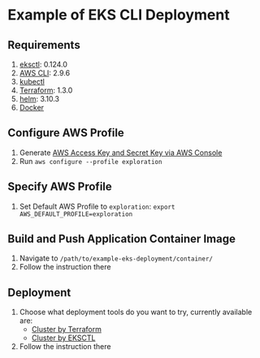 # Example of EKS CLI Deployment 

## Requirements
1. [eksctl](https://eksctl.io/introduction/#installation): 0.124.0
2. [AWS CLI](https://docs.aws.amazon.com/cli/latest/userguide/getting-started-install.html): 2.9.6
3. [kubectl](https://kubernetes.io/docs/tasks/tools/#kubectl)
4. [Terraform](https://developer.hashicorp.com/terraform/tutorials/aws-get-started/install-cli): 1.3.0
5. [helm](https://helm.sh/docs/intro/install/): 3.10.3
6. [Docker](https://docs.docker.com/engine/install/)

## Configure AWS Profile
1. Generate [AWS Access Key and Secret Key via AWS Console](https://docs.aws.amazon.com/IAM/latest/UserGuide/id_credentials_access-keys.html#Using_CreateAccessKey)
2. Run `aws configure --profile exploration`

## Specify AWS Profile
1. Set Default AWS Profile to `exploration`: `export AWS_DEFAULT_PROFILE=exploration`

## Build and Push Application Container Image
1. Navigate to `/path/to/example-eks-deployment/container/`
2. Follow the instruction there

## Deployment
1. Choose what deployment tools do you want to try, currently available are:
   - [Cluster by Terraform](./deploy/cluster-by-terraform/)
   - [Cluster by EKSCTL](./deploy/cluster-by-eksctl/)
2. Follow the instruction there
